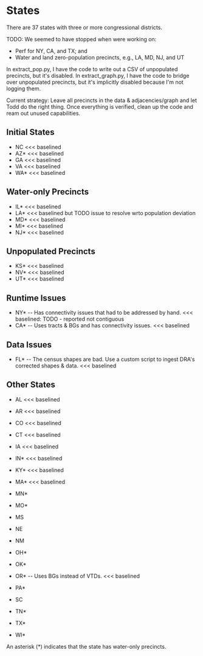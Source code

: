 # States

There are 37 states with three or more congressional districts.

TODO: We seemed to have stopped when were working on:
- Perf for NY, CA, and TX; and
- Water and land zero-population precincts, e.g., LA, MD, NJ, and UT

In extract_pop.py, I have the code to write out a CSV of unpopulated precincts,
but it's disabled. In extract_graph.py, I have the code to bridge over unpopulated
precincts, but it's implicitly disabled because I'm not logging them.

Current strategy: Leave all precincts in the data & adjacencies/graph and let Todd do the right thing.
Once everything is verified, clean up the code and ream out unused capabilities.

## Initial States

- NC <<< baselined
- AZ* <<< baselined
- GA <<< baselined
- VA <<< baselined
- WA* <<< baselined

## Water-only Precincts

- IL* <<< baselined
- LA* <<< baselined but TODO issue to resolve wrto population deviation
- MD* <<< baselined
- MI* <<< baselined
- NJ* <<< baselined

## Unpopulated Precincts

- KS* <<< baselined
- NV* <<< baselined
- UT* <<< baselined

## Runtime Issues

- NY* -- Has connectivity issues that had to be addressed by hand. <<< baselined: TODO - reported not contiguous
- CA* -- Uses tracts & BGs and has connectivity issues. <<< baselined

## Data Issues

- FL* -- The census shapes are bad. Use a custom script to ingest DRA's corrected shapes & data. <<< baselined

## Other States

- AL <<< baselined
- AR <<< baselined
- CO <<< baselined

- CT <<< baselined
- IA <<< baselined
- IN* <<< baselined
- KY* <<< baselined
- MA* <<< baselined
- MN*
- MO*
- MS
- NE

- NM
- OH*
- OK*
- OR* -- Uses BGs instead of VTDs. <<< baselined
- PA*
- SC
- TN*
- TX*
- WI*

An asterisk (*) indicates that the state has water-only precincts.
